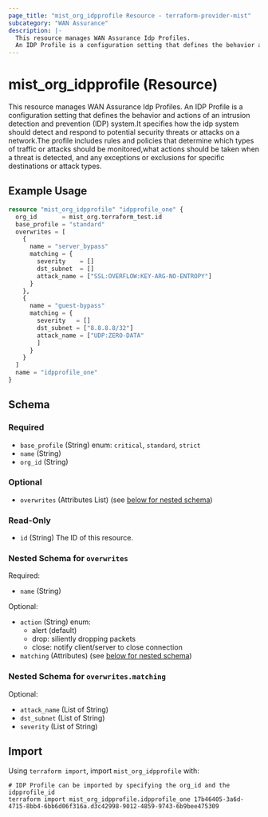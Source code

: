 ```yaml
---
page_title: "mist_org_idpprofile Resource - terraform-provider-mist"
subcategory: "WAN Assurance"
description: |-
  This resource manages WAN Assurance Idp Profiles.
  An IDP Profile is a configuration setting that defines the behavior and actions of an intrusion detection and prevention (IDP) system.It specifies how the idp system should detect and respond to potential security threats or attacks on a network.The profile includes rules and policies that determine which types of traffic or attacks should be monitored,what actions should be taken when a threat is detected, and any exceptions or exclusions for specific destinations or attack types.
---
```


# mist_org_idpprofile (Resource)

This resource manages WAN Assurance Idp Profiles.
An IDP Profile is a configuration setting that defines the behavior and actions of an intrusion detection and prevention (IDP) system.It specifies how the idp system should detect and respond to potential security threats or attacks on a network.The profile includes rules and policies that determine which types of traffic or attacks should be monitored,what actions should be taken when a threat is detected, and any exceptions or exclusions for specific destinations or attack types.


## Example Usage

```terraform
resource "mist_org_idpprofile" "idpprofile_one" {
  org_id       = mist_org.terraform_test.id
  base_profile = "standard"
  overwrites = [
    {
      name = "server_bypass"
      matching = {
        severity    = []
        dst_subnet  = []
        attack_name = ["SSL:OVERFLOW:KEY-ARG-NO-ENTROPY"]
      }
    },
    {
      name = "guest-bypass"
      matching = {
        severity   = []
        dst_subnet = ["8.8.8.8/32"]
        attack_name = ["UDP:ZERO-DATA"
        ]
      }
    }
  ]
  name = "idpprofile_one"
}
```

<!-- schema generated by tfplugindocs -->
## Schema

### Required

- `base_profile` (String) enum: `critical`, `standard`, `strict`
- `name` (String)
- `org_id` (String)

### Optional

- `overwrites` (Attributes List) (see [below for nested schema](#nestedatt--overwrites))

### Read-Only

- `id` (String) The ID of this resource.

<a id="nestedatt--overwrites"></a>
### Nested Schema for `overwrites`

Required:

- `name` (String)

Optional:

- `action` (String) enum:
  * alert (default)
  * drop: siliently dropping packets
  * close: notify client/server to close connection
- `matching` (Attributes) (see [below for nested schema](#nestedatt--overwrites--matching))

<a id="nestedatt--overwrites--matching"></a>
### Nested Schema for `overwrites.matching`

Optional:

- `attack_name` (List of String)
- `dst_subnet` (List of String)
- `severity` (List of String)



## Import
Using `terraform import`, import `mist_org_idpprofile` with:
```shell
# IDP Profile can be imported by specifying the org_id and the idpprofile_id
terraform import mist_org_idpprofile.idpprofile_one 17b46405-3a6d-4715-8bb4-6bb6d06f316a.d3c42998-9012-4859-9743-6b9bee475309
```